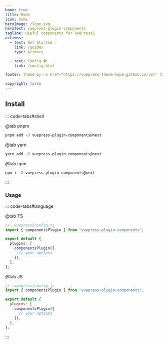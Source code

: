 ```yaml
---
home: true
title: Home
icon: home
heroImage: /logo.svg
heroText: vuepress-plugin-components
tagline: Useful components for VuePress2
actions:
  - text: Get Started 💡
    link: /guide/
    type: primary

  - text: Config 🛠
    link: /config.html

footer: Theme by <a href="https://vuepress-theme-hope.github.io/v2/" target="_blank">VuePress Theme Hope</a> | MIT Licensed, Copyright © 2019-present Mr.Hope

copyright: false
---
```


## Install

::: code-tabs#shell

@tab pnpm

```bash
pnpm add -D vuepress-plugin-components@next
```

@tab yarn

```bash
yarn add -D vuepress-plugin-components@next
```

@tab npm

```bash
npm i -D vuepress-plugin-components@next
```

:::

### Usage

::: code-tabs#language

@tab TS

```ts
// .vuepress/config.ts
import { componentsPlugin } from "vuepress-plugin-components";

export default {
  plugins: [
    componentsPlugin({
      // your options
    }),
  ],
};
```

@tab JS

```js
// .vuepress/config.js
import { componentsPlugin } from "vuepress-plugin-components";

export default {
  plugins: [
    componentsPlugin({
      // your options
    }),
  ],
};
```

:::
